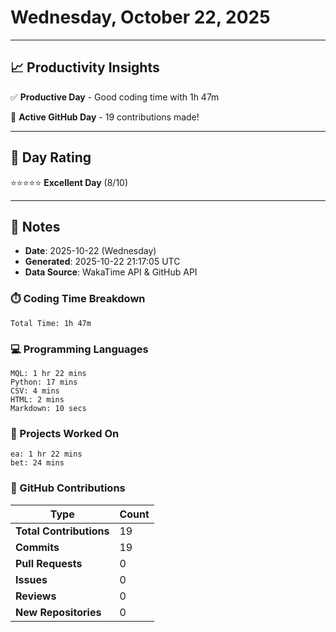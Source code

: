 # Wednesday, October 22, 2025

---

## 📈 Productivity Insights

✅ **Productive Day** - Good coding time with 1h 47m

🚀 **Active GitHub Day** - 19 contributions made!

---

## 🎯 Day Rating

⭐⭐⭐⭐⭐ **Excellent Day** (8/10)

---

## 📝 Notes

- **Date**: 2025-10-22 (Wednesday)
- **Generated**: 2025-10-22 21:17:05 UTC
- **Data Source**: WakaTime API & GitHub API


### ⏱️ Coding Time Breakdown

```
Total Time: 1h 47m
```

### 💻 Programming Languages

```
MQL: 1 hr 22 mins
Python: 17 mins
CSV: 4 mins
HTML: 2 mins
Markdown: 10 secs
```

### 📂 Projects Worked On

```
ea: 1 hr 22 mins
bet: 24 mins

```


### 🐙 GitHub Contributions

| Type | Count |
|------|-------|
| **Total Contributions** | 19 |
| **Commits** | 19 |
| **Pull Requests** | 0 |
| **Issues** | 0 |
| **Reviews** | 0 |
| **New Repositories** | 0 |

